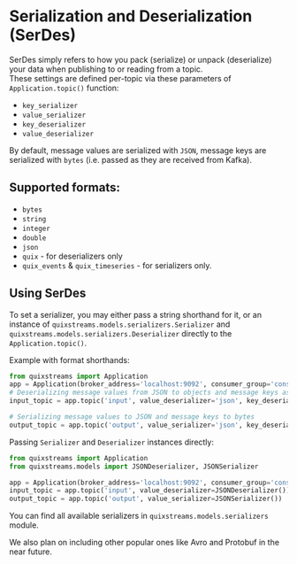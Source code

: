 # Serialization and Deserialization (SerDes)

SerDes simply refers to how you pack (serialize) or unpack (deserialize) your data 
when publishing to or reading from a topic.
<br>
These settings are defined per-topic via these parameters of `Application.topic()` function:
- `key_serializer`
- `value_serializer`
- `key_deserializer`
- `value_deserializer`

By default, message values are serialized with  `JSON`, message keys are serialized with `bytes` (i.e. passed as they are received from Kafka).

## Supported formats:
- `bytes`
- `string`
- `integer`
- `double`
- `json`
- `quix` - for deserializers only
- `quix_events` & `quix_timeseries` - for serializers only.

## Using SerDes
To set a serializer, you may either pass a string shorthand for it, or an instance of `quixstreams.models.serializers.Serializer` and `quixstreams.models.serializers.Deserializer` directly 
to the `Application.topic()`.

Example with format shorthands:
```python
from quixstreams import Application
app = Application(broker_address='localhost:9092', consumer_group='consumer')
# Deserializing message values from JSON to objects and message keys as strings 
input_topic = app.topic('input', value_deserializer='json', key_deserializer='string')

# Serializing message values to JSON and message keys to bytes
output_topic = app.topic('output', value_serializer='json', key_deserializer='bytes')
```

Passing `Serializer` and `Deserializer` instances directly:

```python
from quixstreams import Application
from quixstreams.models import JSONDeserializer, JSONSerializer

app = Application(broker_address='localhost:9092', consumer_group='consumer')
input_topic = app.topic('input', value_deserializer=JSONDeserializer())
output_topic = app.topic('output', value_serializer=JSONSerializer())
```

You can find all available serializers in `quixstreams.models.serializers` module.

We also plan on including other popular ones like Avro and Protobuf in the near future.
